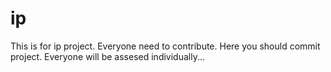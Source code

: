 # ip
This is for ip project. Everyone need to contribute. Here you should commit project.
Everyone will be assesed individually...
